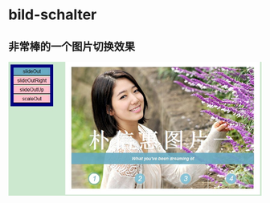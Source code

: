 bild-schalter
=============

非常棒的一个图片切换效果
------------------------

![效果图](http://github.com/jianhuayixiao/bild-schalter/raw/master/img/1.jpg)


